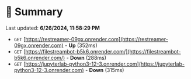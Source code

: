 # 📖 Summary
Last updated: **6/26/2024, 11:58:29 PM**

- `GET` [https://restreamer-09gx.onrender.com](https://restreamer-09gx.onrender.com) - **Up** (352ms)
- `GET` [https://filestreambot-b5k6.onrender.com/](https://filestreambot-b5k6.onrender.com/) - **Down** (288ms)
- `GET` [https://jupyterlab-python3-12-3.onrender.com](https://jupyterlab-python3-12-3.onrender.com) - **Down** (315ms)
